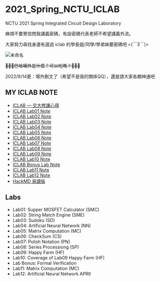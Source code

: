 # 2021_Spring_NCTU_ICLAB
NCTU 2021 Spring Integrated Circuit Design Laboratory

麻煩不要寄信問我講義密碼，有設密碼代表老師不希望講義外流。

大家努力尋找身邊有選過 iclab 的學長姐/同學/學弟妹要密碼吧 <(￣3￣)>

![未命名](https://user-images.githubusercontent.com/55183618/229335148-d0fd0b05-4d57-473e-be5d-f59031818d58.png)

~~🦉🦉🦉巴哈場外是什麼？可以吃嗎？🦉🦉🦉~~

2022/9/14更：場外刪文了（希望不是我的關係QQ），還是請大家各顯神通吧


## MY ICLAB NOTE
- [ICLAB — 交大修課心得](https://medium.com/mirkat-x-blog/iclab-%E4%BA%A4%E5%A4%A7%E4%BF%AE%E8%AA%B2%E5%BF%83%E5%BE%97-b60f272c2f32)
- [ICLAB Lab01 Note](https://medium.com/mirkat-x-blog/iclab-lab01-note-4873441553cf)
- [ICLAB Lab02 Note](https://medium.com/mirkat-x-blog/iclab-lab02-note-6ced5cefbc72)
- [ICLAB Lab03 Note](https://medium.com/mirkat-x-blog/iclab-lab03-note-5e19d94d8cc5)
- [ICLAB Lab04 Note](https://medium.com/mirkat-x-blog/iclab-lab04-note-6a19d03b8d42)
- [ICLAB Lab05 Note](https://medium.com/mirkat-x-blog/iclab-lab05-note-e3491618b8ad)
- [ICLAB Lab06 Note](https://medium.com/mirkat-x-blog/clab-lab06-note-bb9ce8f1e114)
- [ICLAB Lab07 Note](https://medium.com/mirkat-x-blog/iclab-lab07-note-4f1a8fb3703e)
- [ICLAB Lab08 Note](https://medium.com/mirkat-x-blog/iclab-lab08-note-6e0b1e8686c8)
- [ICLAB Lab09 Note](https://medium.com/mirkat-x-blog/iclab-lab09-note-687c9e5e230e)
- [ICLAB Lab10 Note](https://medium.com/mirkat-x-blog/iclab-lab10-note-558aba7bb5bd)
- [ICLAB Bonus Lab Note](https://medium.com/mirkat-x-blog/iclab-bonus-lab-note-2fc17ff225cc)
- [ICLAB Lab11 Note](https://medium.com/mirkat-x-blog/iclab-lab11-note-af5a4a25b304)
- [ICLAB Lab12 Note](https://medium.com/mirkat-x-blog/iclab-lab12-note-803ceb14a757)
- [HackMD 易讀版](https://hackmd.io/@mirkat1206/BkiEkD_it/%2F3fknZ-_UR1iDvhLIw3CIGA)

## Labs
- Lab01: Supper MOSFET Calculator (SMC)
- Lab02: String Match Engine (SME)
- Lab03: Sudoku (SD)
- Lab04: Artificial Neural Network (NN)
- Lab05: Matrix Computation (MC)
- Lab06: CheckSum (CS)
- Lab07: Polish Notation (PN)
- Lab08: Series Processiong (SP)
- Lab09: Happy Farm (HF)
- Lab10: Coverage of Lab09 Happy Farm (HF)
- Lab Bonus: Formal Verification
- Lab11: Matrix Computation (MC)
- Lab12: Artificial Neural Network APRII
